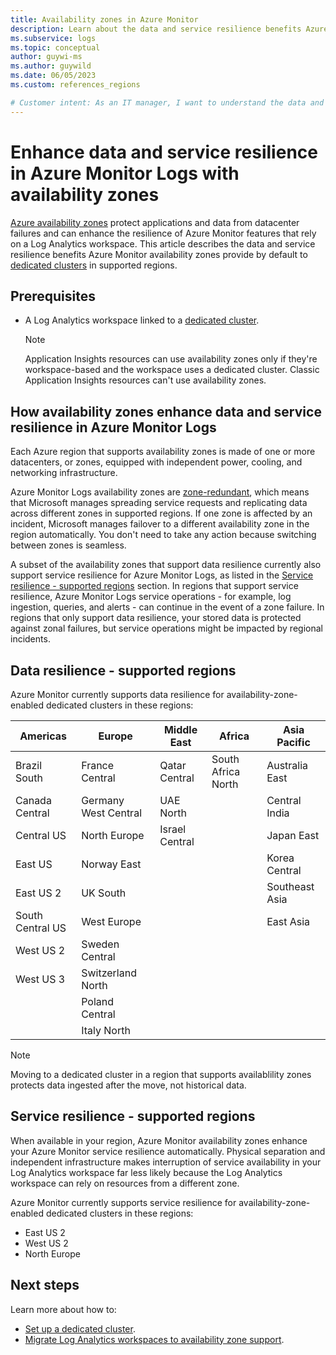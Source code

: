 ```yaml
---
title: Availability zones in Azure Monitor
description: Learn about the data and service resilience benefits Azure Monitor availability zones provide to protect against datacenter failure. 
ms.subservice: logs
ms.topic: conceptual
author: guywi-ms
ms.author: guywild
ms.date: 06/05/2023
ms.custom: references_regions

# Customer intent: As an IT manager, I want to understand the data and service resilience benefits Azure Monitor availability zones provide to ensure my data and services are sufficiently protected in the event of datacenter failure.
---
```

# Enhance data and service resilience in Azure Monitor Logs with availability zones

[Azure availability zones](../../reliability/availability-zones-overview.md) protect applications and data from datacenter failures and can enhance the resilience of Azure Monitor features that rely on a Log Analytics workspace. This article describes the data and service resilience benefits Azure Monitor availability zones provide by default to [dedicated clusters](logs-dedicated-clusters.md) in supported regions.

## Prerequisites

- A Log Analytics workspace linked to a [dedicated cluster](logs-dedicated-clusters.md).  

    > [!NOTE]
    > Application Insights resources can use availability zones only if they're workspace-based and the workspace uses a dedicated cluster. Classic Application Insights resources can't use availability zones.

## How availability zones enhance data and service resilience in Azure Monitor Logs

Each Azure region that supports availability zones is made of one or more datacenters, or zones, equipped with independent power, cooling, and networking infrastructure. 

Azure Monitor Logs availability zones are [zone-redundant](../../reliability/availability-zones-overview.md#zonal-and-zone-redundant-services), which means that Microsoft manages spreading service requests and replicating data across different zones in supported regions. If one zone is affected by an incident, Microsoft manages failover to a different availability zone in the region automatically. You don't need to take any action because switching between zones is seamless. 

A subset of the availability zones that support data resilience currently also support service resilience for Azure Monitor Logs, as listed in the [Service resilience - supported regions](#service-resilience---supported-regions) section. In regions that support service resilience, Azure Monitor Logs service operations - for example, log ingestion, queries, and alerts - can continue in the event of a zone failure. In regions that only support data resilience, your stored data is protected against zonal failures, but service operations might be impacted by regional incidents.
    
## Data resilience - supported regions

Azure Monitor currently supports data resilience for availability-zone-enabled dedicated clusters in these regions:

  | Americas | Europe | Middle East | Africa | Asia Pacific |
  |---|---|---|---|---|
  | Brazil South | France Central | Qatar Central | South Africa North | Australia East |
  | Canada Central | Germany West Central | UAE North | | Central India | 
  | Central US | North Europe | Israel Central | | Japan East |
  | East US | Norway East | | | Korea Central |
  | East US 2 | UK South | | | Southeast Asia |
  | South Central US | West Europe | | | East Asia |
  | West US 2 | Sweden Central | | |  |
  | West US 3 | Switzerland North | | |  |
  | | Poland Central | | | |
  | | Italy North | | | |

> [!NOTE]
> Moving to a dedicated cluster in a region that supports availablility zones protects data ingested after the move, not historical data.

## Service resilience - supported regions

When available in your region, Azure Monitor availability zones enhance your Azure Monitor service resilience automatically. Physical separation and independent infrastructure makes interruption of service availability in your Log Analytics workspace far less likely because the Log Analytics workspace can rely on resources from a different zone. 

Azure Monitor currently supports service resilience for availability-zone-enabled dedicated clusters in these regions:

- East US 2
- West US 2
- North Europe

## Next steps

Learn more about how to:
- [Set up a dedicated cluster](logs-dedicated-clusters.md).
- [Migrate Log Analytics workspaces to availability zone support](../../availability-zones/migrate-monitor-log-analytics.md).
